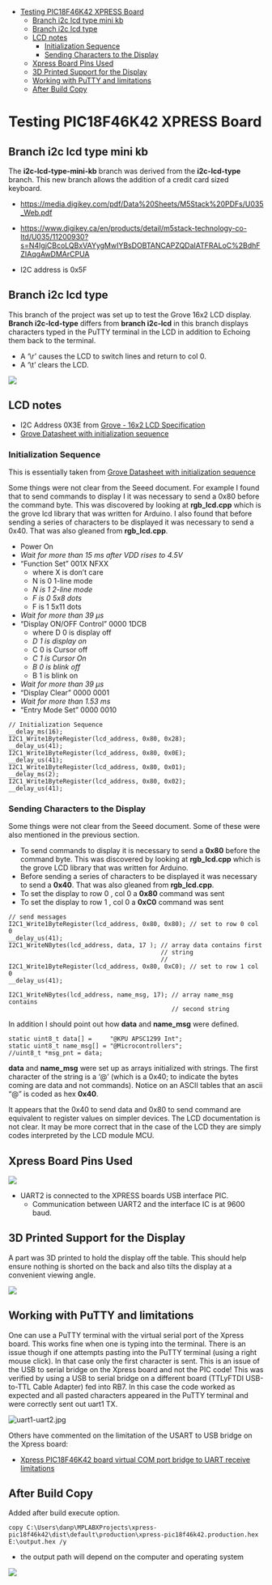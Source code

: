 -   [Testing PIC18F46K42 XPRESS
    Board](#testing-pic18f46k42-xpress-board)
    -   [Branch i2c lcd type mini kb](#branch-i2c-lcd-type-mini-kb)
    -   [Branch i2c lcd type](#branch-i2c-lcd-type)
    -   [LCD notes](#lcd-notes)
        -   [Initialization Sequence](#initialization-sequence)
        -   [Sending Characters to the
            Display](#sending-characters-to-the-display)
    -   [Xpress Board Pins Used](#xpress-board-pins-used)
    -   [3D Printed Support for the
        Display](#d-printed-support-for-the-display)
    -   [Working with PuTTY and
        limitations](#working-with-putty-and-limitations)
    -   [After Build Copy](#after-build-copy)

<!---
use 
pandoc -s --toc -t html5 -c pandocbd.css README.pandoc.md -o index.html

pandoc -s --toc -t gfm README.pandoc.md -o README.md
-->

Testing PIC18F46K42 XPRESS Board
================================

Branch i2c lcd type mini kb
---------------------------

The **i2c-lcd-type-mini-kb** branch was derived from the
**i2c-lcd-type** branch. This new branch allows the addition of a credit
card sized keyboard.

-   <https://media.digikey.com/pdf/Data%20Sheets/M5Stack%20PDFs/U035_Web.pdf>

-   <https://www.digikey.ca/en/products/detail/m5stack-technology-co-ltd/U035/11200930?s=N4IgjCBcoLQBxVAYygMwIYBsDOBTANCAPZQDaIATFRALoC%2BdhFZIAqgAwDMArCPUA>

-   I2C address is 0x5F

Branch i2c lcd type
-------------------

This branch of the project was set up to test the Grove 16x2 LCD
display. **Branch i2c-lcd-type** differs from **branch i2c-lcd** in this
branch displays characters typed in the PuTTY terminal in the LCD in
addition to Echoing them back to the terminal.

-   A ‘\\r’ causes the LCD to switch lines and return to col 0.
-   A ‘\\t’ clears the LCD.

![](images/lcd-grove.jpg)

LCD notes
---------

-   I2C Address 0X3E from [Grove - 16x2 LCD
    Specification](https://wiki.seeedstudio.com/Grove-16x2_LCD_Series/#specification)
-   [Grove Datasheet with initialization
    sequence](https://raw.githubusercontent.com/SeeedDocument/Grove-16x2_LCD_Series/master/res/JDH_1804_Datasheet.pdf)

### Initialization Sequence

This is essentially taken from [Grove Datasheet with initialization
sequence](https://raw.githubusercontent.com/SeeedDocument/Grove-16x2_LCD_Series/master/res/JDH_1804_Datasheet.pdf)

Some things were not clear from the Seeed document. For example I found
that to send commands to display I it was necessary to send a 0x80
before the command byte. This was discovered by looking at
**rgb\_lcd.cpp** which is the grove lcd library that was written for
Arduino. I also found that before sending a series of characters to be
displayed it was necessary to send a 0x40. That was also gleaned from
**rgb\_lcd.cpp**.

-   Power On
-   *Wait for more than 15 ms after VDD rises to 4.5V*
-   “Function Set” 001X NFXX
    -   where X is don’t care
    -   N is 0 1-line mode
    -   *N is 1 2-line mode*  
    -   *F is 0 5x8 dots*  
    -   F is 1 5x11 dots
-   *Wait for more than 39 µs*
-   “Display ON/OFF Control” 0000 1DCB
    -   where D 0 is display off
    -   *D 1 is display on*
    -   C 0 is Cursor off
    -   *C 1 is Cursor On*
    -   *B 0 is blink off*
    -   B 1 is blink on
-   *Wait for more than 39 µs*
-   “Display Clear” 0000 0001
-   *Wait for more than 1.53 ms*
-   “Entry Mode Set” 0000 0010

<!-- -->

    // Initialization Sequence
    __delay_ms(16); 
    I2C1_Write1ByteRegister(lcd_address, 0x80, 0x28);
    __delay_us(41);
    I2C1_Write1ByteRegister(lcd_address, 0x80, 0x0E);
    __delay_us(41);
    I2C1_Write1ByteRegister(lcd_address, 0x80, 0x01);
    __delay_ms(2); 
    I2C1_Write1ByteRegister(lcd_address, 0x80, 0x02);
    __delay_us(41);

### Sending Characters to the Display

Some things were not clear from the Seeed document. Some of these were
also mentioned in the previous section.

-   To send commands to display it is necessary to send a **0x80**
    before the command byte. This was discovered by looking at
    **rgb\_lcd.cpp** which is the grove LCD library that was written for
    Arduino.
-   Before sending a series of characters to be displayed it was
    necessary to send a **0x40**. That was also gleaned from
    **rgb\_lcd.cpp**.
-   To set the display to row 0 , col 0 a **0x80** command was sent
-   To set the display to row 1 , col 0 a **0xC0** command was sent

<!-- -->

    // send messages
    I2C1_Write1ByteRegister(lcd_address, 0x80, 0x80); // set to row 0 col 0
    __delay_us(41);
    I2C1_WriteNBytes(lcd_address, data, 17 ); // array data contains first 
                                              // string
                                              // 
    I2C1_Write1ByteRegister(lcd_address, 0x80, 0xC0); // set to row 1 col 0
    __delay_us(41);

    I2C1_WriteNBytes(lcd_address, name_msg, 17); // array name_msg contains
                                                 // second string

In addition I should point out how **data** and **name\_msg** were
defined.

    static uint8_t data[] =     "@KPU APSC1299 Int";
    static uint8_t name_msg[] = "@Microcontrollers";
    //uint8_t *msg_pnt = data;

**data** and **name\_msg** were set up as arrays initialized with
strings. The first character of the string is a ‘@’ (which is a 0x40; to
indicate the bytes coming are data and not commands). Notice on an ASCII
tables that an ascii “@” is coded as hex **0x40**.

It appears that the 0x40 to send data and 0x80 to send command are
equivalent to register values on simpler devices. The LCD documentation
is not clear. It may be more correct that in the case of the LCD they
are simply codes interpreted by the LCD module MCU.

Xpress Board Pins Used
----------------------

![](images/pins.png)

-   UART2 is connected to the XPRESS boards USB interface PIC.
    -   Communication between UART2 and the interface IC is at 9600
        baud.

3D Printed Support for the Display
----------------------------------

A part was 3D printed to hold the display off the table. This should
help ensure nothing is shorted on the back and also tilts the display at
a convenient viewing angle.

![](images/3D-support.jpg)

Working with PuTTY and limitations
----------------------------------

One can use a PuTTY terminal with the virtual serial port of the Xpress
board. This works fine when one is typing into the terminal. There is an
issue though if one attempts pasting into the PuTTY terminal (using a
right mouse click). In that case only the first character is sent. This
is an issue of the USB to serial bridge on the Xpress board and not the
PIC code! This was verified by using a USB to serial bridge on a
different board (TTLyFTDI USB-to-TTL Cable Adapter) fed into RB7. In
this case the code worked as expected and all pasted characters appeared
in the PuTTY terminal and were correctly sent out uart1 TX.

![uart1-uart2.jpg](images/uart1-uart2.jpg)

Others have commented on the limitation of the USART to USB bridge on
the Xpress board:

-   [Xpress PIC18F46K42 board virtual COM port bridge to UART receive
    limitations](https://www.microchip.com/forums/m1097510.aspx)

After Build Copy
----------------

Added after build execute option.

    copy C:\Users\danp\MPLABXProjects\xpress-pic18f46k42\dist\default\production\xpress-pic18f46k42.production.hex E:\output.hex /y

-   the output path will depend on the computer and operating system

![](images/after-build.png)
